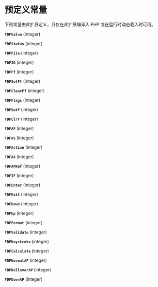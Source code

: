 预定义常量
==========

下列常量由此扩展定义，且仅在此扩展编译入 PHP 或在运行时动态载入时可用。

**`FDFValue`** (<span class="type">integer</span>)  
<span class="simpara"> </span>

**`FDFStatus`** (<span class="type">integer</span>)  
<span class="simpara"> </span>

**`FDFFile`** (<span class="type">integer</span>)  
<span class="simpara"> </span>

**`FDFID`** (<span class="type">integer</span>)  
<span class="simpara"> </span>

**`FDFFf`** (<span class="type">integer</span>)  
<span class="simpara"> </span>

**`FDFSetFf`** (<span class="type">integer</span>)  
<span class="simpara"> </span>

**`FDFClearFf`** (<span class="type">integer</span>)  
<span class="simpara"> </span>

**`FDFFlags`** (<span class="type">integer</span>)  
<span class="simpara"> </span>

**`FDFSetF`** (<span class="type">integer</span>)  
<span class="simpara"> </span>

**`FDFClrF`** (<span class="type">integer</span>)  
<span class="simpara"> </span>

**`FDFAP`** (<span class="type">integer</span>)  
<span class="simpara"> </span>

**`FDFAS`** (<span class="type">integer</span>)  
<span class="simpara"> </span>

**`FDFAction`** (<span class="type">integer</span>)  
<span class="simpara"> </span>

**`FDFAA`** (<span class="type">integer</span>)  
<span class="simpara"> </span>

**`FDFAPRef`** (<span class="type">integer</span>)  
<span class="simpara"> </span>

**`FDFIF`** (<span class="type">integer</span>)  
<span class="simpara"> </span>

**`FDFEnter`** (<span class="type">integer</span>)  
<span class="simpara"> </span>

**`FDFExit`** (<span class="type">integer</span>)  
<span class="simpara"> </span>

**`FDFDown`** (<span class="type">integer</span>)  
<span class="simpara"> </span>

**`FDFUp`** (<span class="type">integer</span>)  
<span class="simpara"> </span>

**`FDFFormat`** (<span class="type">integer</span>)  
<span class="simpara"> </span>

**`FDFValidate`** (<span class="type">integer</span>)  
<span class="simpara"> </span>

**`FDFKeystroke`** (<span class="type">integer</span>)  
<span class="simpara"> </span>

**`FDFCalculate`** (<span class="type">integer</span>)  
<span class="simpara"> </span>

**`FDFNormalAP`** (<span class="type">integer</span>)  
<span class="simpara"> </span>

**`FDFRolloverAP`** (<span class="type">integer</span>)  
<span class="simpara"> </span>

**`FDFDownAP`** (<span class="type">integer</span>)  
<span class="simpara"> </span>
